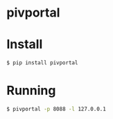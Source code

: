 pivportal
==================


Install
====

```bash
$ pip install pivportal
```

Running
====

```bash
$ pivportal -p 8088 -l 127.0.0.1
```
